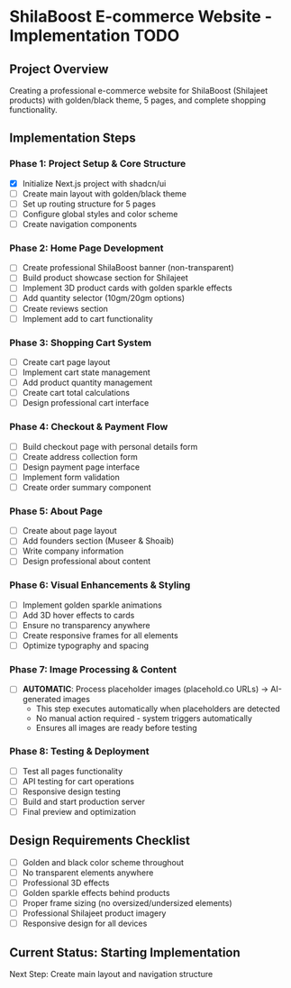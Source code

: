 # ShilaBoost E-commerce Website - Implementation TODO

## Project Overview
Creating a professional e-commerce website for ShilaBoost (Shilajeet products) with golden/black theme, 5 pages, and complete shopping functionality.

## Implementation Steps

### Phase 1: Project Setup & Core Structure
- [x] Initialize Next.js project with shadcn/ui
- [ ] Create main layout with golden/black theme
- [ ] Set up routing structure for 5 pages
- [ ] Configure global styles and color scheme
- [ ] Create navigation components

### Phase 2: Home Page Development
- [ ] Create professional ShilaBoost banner (non-transparent)
- [ ] Build product showcase section for Shilajeet
- [ ] Implement 3D product cards with golden sparkle effects
- [ ] Add quantity selector (10gm/20gm options)
- [ ] Create reviews section
- [ ] Implement add to cart functionality

### Phase 3: Shopping Cart System
- [ ] Create cart page layout
- [ ] Implement cart state management
- [ ] Add product quantity management
- [ ] Create cart total calculations
- [ ] Design professional cart interface

### Phase 4: Checkout & Payment Flow
- [ ] Build checkout page with personal details form
- [ ] Create address collection form
- [ ] Design payment page interface
- [ ] Implement form validation
- [ ] Create order summary component

### Phase 5: About Page
- [ ] Create about page layout
- [ ] Add founders section (Museer & Shoaib)
- [ ] Write company information
- [ ] Design professional about content

### Phase 6: Visual Enhancements & Styling
- [ ] Implement golden sparkle animations
- [ ] Add 3D hover effects to cards
- [ ] Ensure no transparency anywhere
- [ ] Create responsive frames for all elements
- [ ] Optimize typography and spacing

### Phase 7: Image Processing & Content
- [ ] **AUTOMATIC**: Process placeholder images (placehold.co URLs) → AI-generated images
  - This step executes automatically when placeholders are detected
  - No manual action required - system triggers automatically
  - Ensures all images are ready before testing

### Phase 8: Testing & Deployment
- [ ] Test all pages functionality
- [ ] API testing for cart operations
- [ ] Responsive design testing
- [ ] Build and start production server
- [ ] Final preview and optimization

## Design Requirements Checklist
- [ ] Golden and black color scheme throughout
- [ ] No transparent elements anywhere
- [ ] Professional 3D effects
- [ ] Golden sparkle effects behind products
- [ ] Proper frame sizing (no oversized/undersized elements)
- [ ] Professional Shilajeet product imagery
- [ ] Responsive design for all devices

## Current Status: Starting Implementation
Next Step: Create main layout and navigation structure